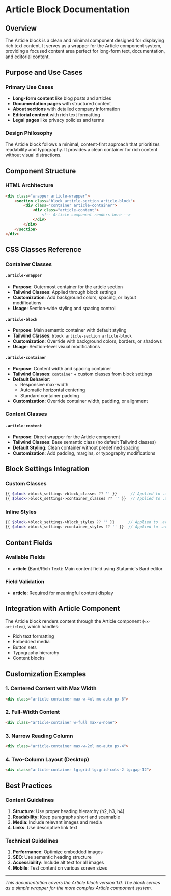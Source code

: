 # Article Block Documentation

## Overview

The Article block is a clean and minimal component designed for displaying rich text content. It serves as a wrapper for the Article component system, providing a focused content area perfect for long-form text, documentation, and editorial content.

## Purpose and Use Cases

### Primary Use Cases
- **Long-form content** like blog posts and articles
- **Documentation pages** with structured content
- **About sections** with detailed company information
- **Editorial content** with rich text formatting
- **Legal pages** like privacy policies and terms

### Design Philosophy
The Article block follows a minimal, content-first approach that prioritizes readability and typography. It provides a clean container for rich content without visual distractions.

## Component Structure

### HTML Architecture
```html
<div class="wrapper article-wrapper">
    <section class="block article-section article-block">
        <div class="container article-container">
            <div class="article-content">
                <!-- Article component renders here -->
            </div>
        </div>
    </section>
</div>
```

## CSS Classes Reference

### Container Classes

#### `.article-wrapper`
- **Purpose**: Outermost container for the article section
- **Tailwind Classes**: Applied through block settings
- **Customization**: Add background colors, spacing, or layout modifications
- **Usage**: Section-wide styling and spacing control

#### `.article-block`
- **Purpose**: Main semantic container with default styling
- **Tailwind Classes**: `block article-section article-block`
- **Customization**: Override with background colors, borders, or shadows
- **Usage**: Section-level visual modifications

#### `.article-container`
- **Purpose**: Content width and spacing container
- **Tailwind Classes**: `container` + custom classes from block settings
- **Default Behavior**: 
  - Responsive max-width
  - Automatic horizontal centering
  - Standard container padding
- **Customization**: Override container width, padding, or alignment

### Content Classes

#### `.article-content`
- **Purpose**: Direct wrapper for the Article component
- **Tailwind Classes**: Base semantic class (no default Tailwind classes)
- **Default Styling**: Clean container without predefined spacing
- **Customization**: Add padding, margins, or typography modifications

## Block Settings Integration

### Custom Classes
```php
{{ $block->block_settings->block_classes ?? '' }}      // Applied to .article-wrapper
{{ $block->block_settings->container_classes ?? '' }}  // Applied to .article-container
```

### Inline Styles
```php
{{ $block->block_settings->block_styles ?? '' }}      // Applied to .article-block
{{ $block->block_settings->container_styles ?? '' }}  // Applied to .article-container
```

## Content Fields

### Available Fields
- **article** (Bard/Rich Text): Main content field using Statamic's Bard editor

### Field Validation
- **article**: Required for meaningful content display

## Integration with Article Component

The Article block renders content through the Article component (`<x-article>`), which handles:
- Rich text formatting
- Embedded media
- Button sets
- Typography hierarchy
- Content blocks

## Customization Examples

### 1. Centered Content with Max Width
```html
<div class="article-container max-w-4xl mx-auto px-6">
```

### 2. Full-Width Content
```html
<div class="article-container w-full max-w-none">
```

### 3. Narrow Reading Column
```html
<div class="article-container max-w-2xl mx-auto px-4">
```

### 4. Two-Column Layout (Desktop)
```html
<div class="article-container lg:grid lg:grid-cols-2 lg:gap-12">
```

## Best Practices

### Content Guidelines
1. **Structure**: Use proper heading hierarchy (h2, h3, h4)
2. **Readability**: Keep paragraphs short and scannable
3. **Media**: Include relevant images and media
4. **Links**: Use descriptive link text

### Technical Guidelines
1. **Performance**: Optimize embedded images
2. **SEO**: Use semantic heading structure
3. **Accessibility**: Include alt text for all images
4. **Mobile**: Test content on various screen sizes

---

*This documentation covers the Article block version 1.0. The block serves as a simple wrapper for the more complex Article component system.*